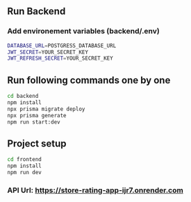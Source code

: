 ## Run Backend
### Add environement variables (backend/.env)
```bash
DATABASE_URL=POSTGRESS_DATABASE_URL
JWT_SECRET=YOUR_SECRET_KEY
JWT_REFRESH_SECRET=YOUR_SECRET_KEY
```
## Run following commands one by one
```bash
cd backend
npm install
npx prisma migrate deploy
npx prisma generate
npm run start:dev
```

## Project setup

```bash
cd frontend
npm install
npm run dev
```


### API Url: https://store-rating-app-ijr7.onrender.com
